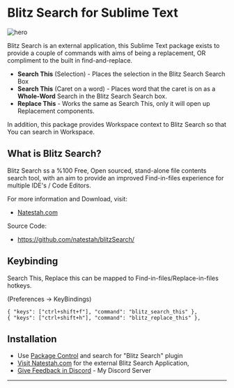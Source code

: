 # Blitz Search for Sublime Text 

![hero](https://blitzsearch.s3.us-east-2.amazonaws.com/SublimeTextHero.gif)

Blitz Search is an external application, this Sublime Text package exists to provide a couple of commands with aims of being a replacement, OR compliment to the built in find-and-replace.  

* <b>Search This</b> (Selection) - Places the selection in the Blitz Search Search Box
* <b>Search This</b> (Caret on a word) - Places word that the caret is on as a <b>Whole-Word</b> Search in the Blitz Search Search box.
* <b>Replace This</b> - Works the same as Search This, only it will open up Replacement components.

In addition, this package provides Workspace context to Blitz Search so that You can search in Workspace.


## What is Blitz Search?

Blitz Search ss a %100 Free, Open sourced, stand-alone file contents search tool, with an aim to provide an improved Find-in-files experience for multiple IDE's / Code Editors.

For more information and Download, visit:
 - [Natestah.com](https://natestah.com)

Source Code:
 - https://github.com/natestah/blitzSearch/

## Keybinding

Search This, Replace this can be mapped to Find-in-files/Replace-in-files hotkeys.

 (Preferences -> KeyBindings)

    { "keys": ["ctrl+shift+f"], "command": "blitz_search_this" },
    { "keys": ["ctrl+shift+h"], "command": "blitz_replace_this" },

## Installation

- Use [Package Control](https://packagecontrol.io/) and search for "Blitz Search" plugin
- [Visit Natestah.com](https://natestah.com) for the external Blitz Search Application,
- [Give Feedback in Discord](https://discord.com/invite/UYPwQY9ngm) - My Discord Server
---
